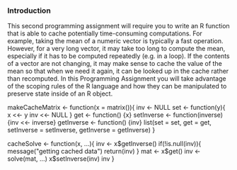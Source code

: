 ### Introduction

This second programming assignment will require you to write an R
function that is able to cache potentially time-consuming computations.
For example, taking the mean of a numeric vector is typically a fast
operation. However, for a very long vector, it may take too long to
compute the mean, especially if it has to be computed repeatedly (e.g.
in a loop). If the contents of a vector are not changing, it may make
sense to cache the value of the mean so that when we need it again, it
can be looked up in the cache rather than recomputed. In this
Programming Assignment you will take advantage of the scoping rules of
the R language and how they can be manipulated to preserve state inside
of an R object.

makeCacheMatrix <- function(x = matrix()){
      inv <- NULL
      set <- function(y){
            x <<- y
            inv <<- NULL
      }
      get <- function() {x}
      setInverse <- function(inverse) {inv <<- inverse}
      getInverse <- function() {inv}
      list(set = set, get = get, setInverse = setInverse, getInverse = getInverse)
}

cacheSolve <- function(x, ...){
      inv <- x$getInverse()
      if(!is.null(inv)){
            message("getting cached data")
            return(inv)
      }
      mat <- x$get()
      inv <- solve(mat, ...)
      x$setInverse(inv)
      inv
}

